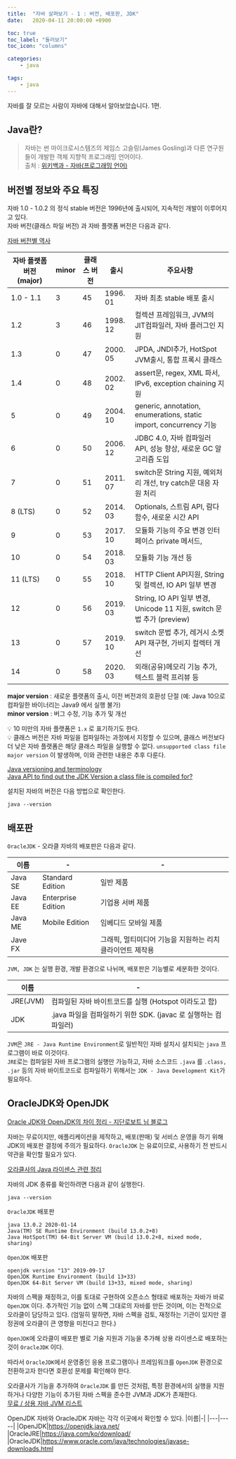```yaml
---
title:  "자바 살펴보기 - 1 : 버전, 배포판, JDK"
date:   2020-04-11 20:00:00 +0900

toc: true
toc_label: "둘러보기"
toc_icon: "columns"

categories:
    - java

tags:
    - java
---
```


자바를 잘 모르는 사람이 자바에 대해서 알아보았습니다. 1편.

## Java란?

> 자바는 썬 마이크로시스템즈의 제임스 고슬링(James Gosling)과 다른 연구원들이 개발한 객체 지향적 프로그래밍 언어이다.  
출처 :  [위키백과 - 자바(프로그래밍 언어)](https://ko.wikipedia.org/wiki/%EC%9E%90%EB%B0%94_(%ED%94%84%EB%A1%9C%EA%B7%B8%EB%9E%98%EB%B0%8D_%EC%96%B8%EC%96%B4))


## 버전별 정보와 주요 특징

자바 1.0 - 1.0.2 의 정식 stable 버전은 1996년에 출시되어, 지속적인 개발이 이루어지고 있다.  
자바 버전(클래스 파일 버전) 과 자바 플랫폼 버전은 다음과 같다.

[자바 버전별 역사](https://howtodoinjava.com/java-version-wise-features-history/)

|자바 플랫폼 버전 (major)|minor|클래스 버전|출시|주요사항|
|---|---|---|----|-----|
|1.0 - 1.1|3|45|1996. 01|자바 최초 stable 배포 출시
|1.2|3|46|1998. 12|컬렉션 프레임워크, JVM의 JIT컴파일러, 자바 플러그인 지원
|1.3|0|47|2000. 05|JPDA, JNDI추가, HotSpot JVM출시, 통합 프록시 클래스
|1.4|0|48|2002. 02|assert문, regex, XML 파서, IPv6, exception chaining 지원
|5|0|49|2004. 10|generic, annotation, enumerations, static import, concurrency 기능
|6|0|50|2006. 12|JDBC 4.0, 자바 컴파일러 API, 성능 향상, 새로운 GC 알고리즘 도입
|7|0|51|2011. 07|switch문 String 지원, 예외처리 개선, try catch문 대응 자원 처리 
|8 (LTS)|0|52|2014. 03|Optionals, 스트림 API, 람다 함수, 새로운 시간 API
|9|0|53|2017. 10|모듈화 기능의 주요 변경 인터페이스 private 메서드, 
|10|0|54|2018. 03|모듈화 기능 개선 등
|11 (LTS)|0|55|2018. 10|HTTP Client API지원, String 및 컬렉션, IO API 일부 변경
|12|0|56|2019. 03|String, IO API 일부 변경, Unicode 11 지원, switch 문법 추가 (preview)
|13|0|57|2019. 10|switch 문법 추가, 레거시 소켓 API 재구현, 가비지 컬렉터 개선
|14|0|58|2020. 03|외래(공유)메모리 기능 추가, 텍스트 블럭 프리뷰 등

**major version** : 새로운 플랫폼의 출시, 이전 버전과의 호환성 단절 (예: Java 10으로 컴파일한 바이너리는 Java9 에서 실행 불가)  
**minor version** : 버그 수정, 기능 추가 및 개선

💡 10 미만의 자바 플랫폼은 `1.x` 로 표기하기도 한다.  
💡 클래스 버전은 자바 파일을 컴파일하는 과정에서 지정할 수 있으며, 클래스 버전보다 더 낮은 자바 플랫폼은 해당 클래스 파일을 실행할 수 없다. `unsupported class file major version` 이 발생하며, 이와 관련한 내용은 추후 다룬다.

[Java versioning and terminology](https://stackoverflow.com/questions/2411288/java-versioning-and-terminology-1-6-vs-6-0-openjdk-vs-sun)  
[Java API to find out the JDK Version a class file is compiled for?](https://stackoverflow.com/questions/1293308/java-api-to-find-out-the-jdk-version-a-class-file-is-compiled-for)  

설치된 자바의 버전은 다음 방법으로 확인한다.

```
java --version
```

## 배포판

`OracleJDK` - 오라클 자바의 배포판은 다음과 같다.

|이름|-|-|
|---|-----|-----|
|Java SE|Standard Edition|일반 제품
|Java EE|Enterprise Edition|기업용 서버 제품
|Java ME|Mobile Edition|임베디드 모바일 제품
|Jave FX||그래픽, 멀티미디어 기능을 지원하는 리치 클라이언트 제작용

`JVM, JDK` 는 실행 환경, 개발 환경으로 나뉘며, 배포판은 기능별로 세분화한 것이다.


|이름|-|
|---|-----|
|JRE(JVM)|컴파일된 자바 바이트코드를 실행 (Hotspot 이라도고 함)
|JDK|.java 파일을 컴파일하기 위한 SDK. (javac 로 실행하는 컴파일러)

`JVM`은 `JRE - Java Runtime Environment`로 일반적인 자바 설치시 설치되는 `java` 프로그램이 바로 이것이다.  
 `JRE`로는 컴파일된 자바 프로그램의 실행만 가능하고, 자바 소스코드 `.java` 를 `.class, .jar` 등의 자바 바이트코드로 컴파일하기 위해서는 `JDK - Java Development Kit`가 필요하다.

## OracleJDK와 OpenJDK

[Oracle JDK와 OpenJDK의 차이 정리 - 지단로보트 님 블로그](https://jsonobject.tistory.com/395)

자바는 무료이지만, 애플리케이션을 제작하고, 배포(판매) 및 서비스 운영을 하기 위해 JDK의 배포판 결정에 주의가 필요하다. `OracleJDK` 는 유료이므로,  사용하기 전 반드시 약관을 확인할 필요가 있다.

[오라클사의 Java 라이센스 관련 정리](https://www.oracle.com/technetwork/java/javase/overview/oracle-jdk-faqs.html)

자바의 JDK 종류를 확인하려면 다음과 같이 실행한다.
```
java --version
```

`OracleJDK` 배포판
```
java 13.0.2 2020-01-14
Java(TM) SE Runtime Environment (build 13.0.2+8)
Java HotSpot(TM) 64-Bit Server VM (build 13.0.2+8, mixed mode, sharing)
```

`OpenJDK` 배포판
```
openjdk version "13" 2019-09-17
OpenJDK Runtime Environment (build 13+33)
OpenJDK 64-Bit Server VM (build 13+33, mixed mode, sharing)
```

자바의 스펙을 재정하고, 이를 토대로 구현하여 오픈소스 형태로 배포하는 자바가 바로 `OpenJDK` 이다. 추가적인 기능 없이 스펙 그대로의 자바를 만든 것이며, 이는 전적으로 오라클이 담당하고 있다. (엄밀히 말하면, 자바 스펙을 검토, 재정하는 기관이 있지만 결정권에 오라클이 큰 영향을 미친다고 한다.)

`OpenJDK`에 오라클이 배포판 별로 기술 지원과 기능을 추가해 상용 라이센스로 배포하는 것이 `OracleJDK` 이다. 

따라서 `OracleJDK`에서 운영중인 응용 프로그램이나 프레임워크를 `OpenJDK` 환경으로 전환하고자 한다면 호환성 문제를 확인해야 한다.

오라클사가 기능을 추가하여 `OracleJDK` 를 만든 것처럼, 특정 환경에서의 실행을 지원하거나 다양한 기능이 추가된 자바 스펙을 준수한 JVM과 JDK가 존재한다.  
[무료 / 상용 자바 JVM 리스트](https://en.wikipedia.org/wiki/List_of_Java_virtual_machines)  

OpenJDK 자바와 OracleJDK 자바는 각각 이곳에서 확인할 수 있다.
|이름|-|
|---|-----|
|OpenJDK|https://openjdk.java.net/
|OracleJRE|https://java.com/ko/download/
|OracleJDK|https://www.oracle.com/java/technologies/javase-downloads.html
